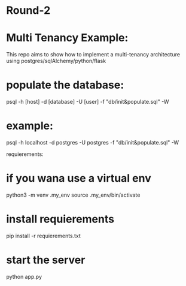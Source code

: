 # Round-2

# Multi Tenancy Example:

This repo aims to show how to implement a multi-tenancy architecture using postgres/sqlAlchemy/python/flask


# populate the database:
 psql -h [host] -d [database] -U [user] -f "db/init&populate.sql" -W
 
 # example:
 psql -h localhost -d postgres -U postgres -f "db/init&populate.sql" -W

requierements:

# if you wana use a virtual env
python3 -m venv .my_env 
source .my_env/bin/activate

# install requierements
pip install -r requierements.txt

# start the server
python app.py

